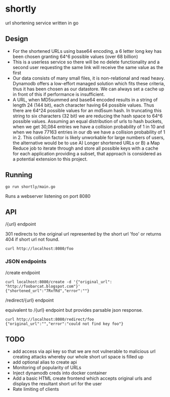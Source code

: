 # shortly
url shortening service written in go

## Design
* For the shortened URLs using base64 encoding, a 6 letter long key has been chosen granting 64^6 possible values (over 68 billion)
* This is a userless service so there will be no delete functionality and a second user requesting the same link will receive the same value as the first
* Our data consists of many small files, it is non-relational and read heavy. Dynamodb offers a low-effort managed solution which fits these criteria, thus it has been chosen as our datastore. We can always set a cache up in front of this if performance is insufficient.
* A URL, when MD5summed and base64 encoded results in a string of length 24 (144 bit), each character having 64 possible values. Thus there are 64^24 possible values for an md5sum hash. In truncating this string to six characters (32 bit) we are reducing the hash space to 64^6 possible values. Assuming an equal distribution of urls to hash buckets, when we get 30,084 entries we have a collision probability of 1 in 10 and when we have 77163 entries in our db we have a collision probability of 1 in 2. This collision factor is likely unworkable for large numbers of users, the alternative would be to use A) Longer shortened URLs or B) a Map Reduce job to iterate through and store all possible keys with a cache for each application providing a subset, that approach is considered as a potential extension to this project.

## Running

```
go run shortly/main.go
```
Runs a webserver listening on port 8080


## API

/{url} endpoint

301 redirects to the original url represented by the short url 'foo' or returns 404 if short url not found.
```
curl http://localhost:8080/foo
```


### JSON endpoints

/create endpoint
```
curl localhost:8080/create -d '{"original_url": "http://foobarcat.blogspot.com"}'
{"shortened_url":"7RxfRd","error":""}
```

/redirect/{url} endpoint

equivalent to /{url} endpoint but provides parsable json response.
```
curl http://localhost:8080/redirect/foo
{"original_url":"","error":"could not find key foo"}
```

## TODO
* add access via api key so that we are not vulnerable to malicious url creating attacks whereby our whole short url space is filled up
* add optional alias to create api
* Monitoring of popularity of URLs
* Inject dynamodb creds into docker container
* Add a basic HTML create frontend which accepts original urls and displays the resultant short url for the user
* Rate limiting of clients

